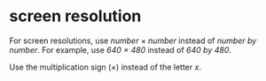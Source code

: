 # screen resolution

For screen resolutions, use *number* × *number* instead of *number by number*. For example, use *640 × 480* instead of *640 by 480*.

Use the multiplication sign (×) instead of the letter *x*.
